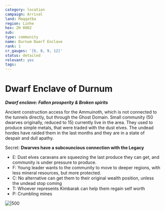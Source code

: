 ```yaml
---
category: location
campaign: Arrival
land: Maqqatba
region: Linhe
hex: ZH 0002
sub: 
type: community
name: Durnum Dwarf Enclave
rank: 1
cr_gauges: '[6, 8, 9, 12]'
status: detailed
relevant: yes
tags: 
---
```


# Dwarf Enclave of Durnum
***Dwarf enclave: Fallen prosperity & Broken spirits***

Ancient construction access for the Ammuinoth, which is not connected to the tunnels directly, but through the Ghost Domain. Small community (50 dwarves originally, reduced to 15) currently live in the area. They used to produce simple metals, that were traded with the dust elves. The undead hordes have raided them in the last months and they are in a state of despair and dull apathy.

Secret: **Dwarves have a subcouncious connection with the Legacy**

- E: Dust elves caravans are squeezing the last produce they can get, and community is under pressure to produce.
- F: Young leader wants to the community to move to deeper regions, with less mineral resources, but more protected.
- C: No alternative can get them to their original wealth position, unless the undead stop coming
- T: Whoever represents Kimbarak can help them regain self worth
- P: Crumbling mines

![|500](https://i.imgur.com/mtp8vdN.png)
